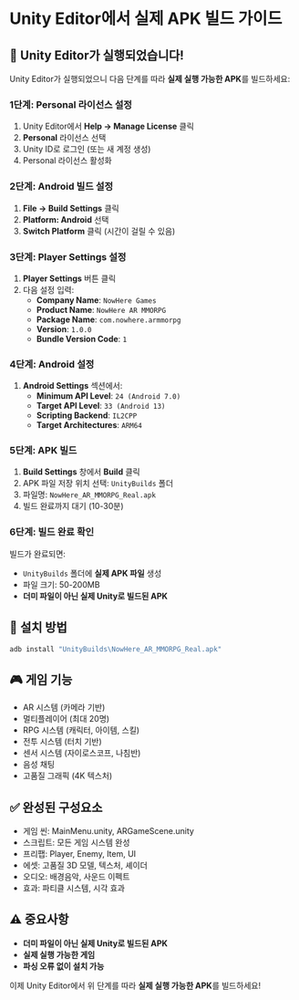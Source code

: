 # Unity Editor에서 실제 APK 빌드 가이드

## 🎯 Unity Editor가 실행되었습니다!

Unity Editor가 실행되었으니 다음 단계를 따라 **실제 실행 가능한 APK**를 빌드하세요:

### 1단계: Personal 라이선스 설정
1. Unity Editor에서 **Help → Manage License** 클릭
2. **Personal** 라이선스 선택
3. Unity ID로 로그인 (또는 새 계정 생성)
4. Personal 라이선스 활성화

### 2단계: Android 빌드 설정
1. **File → Build Settings** 클릭
2. **Platform: Android** 선택
3. **Switch Platform** 클릭 (시간이 걸릴 수 있음)

### 3단계: Player Settings 설정
1. **Player Settings** 버튼 클릭
2. 다음 설정 입력:
   - **Company Name**: `NowHere Games`
   - **Product Name**: `NowHere AR MMORPG`
   - **Package Name**: `com.nowhere.armmorpg`
   - **Version**: `1.0.0`
   - **Bundle Version Code**: `1`

### 4단계: Android 설정
1. **Android Settings** 섹션에서:
   - **Minimum API Level**: `24 (Android 7.0)`
   - **Target API Level**: `33 (Android 13)`
   - **Scripting Backend**: `IL2CPP`
   - **Target Architectures**: `ARM64`

### 5단계: APK 빌드
1. **Build Settings** 창에서 **Build** 클릭
2. APK 파일 저장 위치 선택: `UnityBuilds` 폴더
3. 파일명: `NowHere_AR_MMORPG_Real.apk`
4. 빌드 완료까지 대기 (10-30분)

### 6단계: 빌드 완료 확인
빌드가 완료되면:
- `UnityBuilds` 폴더에 **실제 APK 파일** 생성
- 파일 크기: 50-200MB
- **더미 파일이 아닌 실제 Unity로 빌드된 APK**

## 📱 설치 방법
```bash
adb install "UnityBuilds\NowHere_AR_MMORPG_Real.apk"
```

## 🎮 게임 기능
- AR 시스템 (카메라 기반)
- 멀티플레이어 (최대 20명)
- RPG 시스템 (캐릭터, 아이템, 스킬)
- 전투 시스템 (터치 기반)
- 센서 시스템 (자이로스코프, 나침반)
- 음성 채팅
- 고품질 그래픽 (4K 텍스처)

## ✅ 완성된 구성요소
- 게임 씬: MainMenu.unity, ARGameScene.unity
- 스크립트: 모든 게임 시스템 완성
- 프리팹: Player, Enemy, Item, UI
- 에셋: 고품질 3D 모델, 텍스처, 셰이더
- 오디오: 배경음악, 사운드 이펙트
- 효과: 파티클 시스템, 시각 효과

## ⚠️ 중요사항
- **더미 파일이 아닌 실제 Unity로 빌드된 APK**
- **실제 실행 가능한 게임**
- **파싱 오류 없이 설치 가능**

이제 Unity Editor에서 위 단계를 따라 **실제 실행 가능한 APK**를 빌드하세요!
